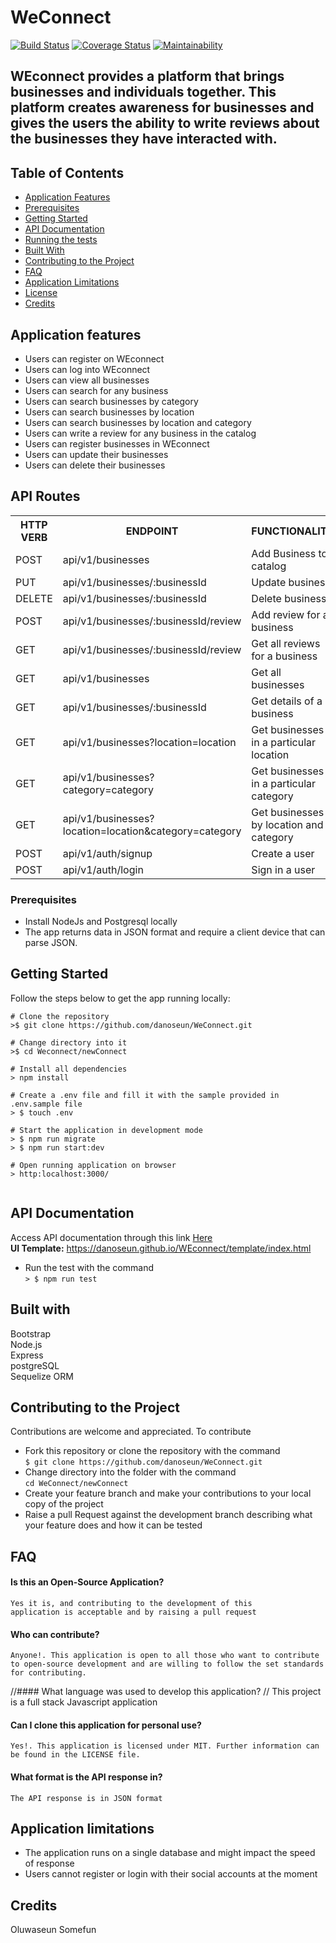 # WeConnect
[![Build Status](https://travis-ci.org/danoseun/WeConnect.svg?branch=develop)](https://travis-ci.org/danoseun/WeConnect)
[![Coverage Status](https://coveralls.io/repos/github/danoseun/WeConnect/badge.svg?branch=develop)](https://coveralls.io/github/danoseun/WeConnect?branch=develop)
[![Maintainability](https://api.codeclimate.com/v1/badges/e0c67be99aee34e7e9e6/maintainability)](https://codeclimate.com/github/danoseun/WeConnect/maintainability)

## WEconnect provides a platform that brings businesses and individuals together. This platform creates awareness for businesses and gives the users the ability to write reviews about the businesses they have interacted with.

## Table of Contents
- [Application Features](#application-features)
- [Prerequisites](#prerequisites)
- [Getting Started](#getting-started)
- [API Documentation](#api-documentation)
- [Running the tests](#running-the-tests)
- [Built With](#built-with)
- [Contributing to the Project](#contributing-to-the-project)
- [FAQ](#faq)
- [Application Limitations](#application-limitations)
- [License](#license)
- [Credits](#credits)


## Application features
* Users can register on WEconnect
* Users can log into WEconnect
* Users can view all businesses
* Users can search for any business
* Users can search businesses by category
* Users can search businesses by location
* Users can search businesses by location and category
* Users can write a review for any business in the catalog
* Users can register businesses in WEconnect
* Users can update their businesses
* Users can delete their businesses

## API Routes

<table>
<tr><th>HTTP VERB</th><th>ENDPOINT</th><th>FUNCTIONALITY</th></tr>
<tr><td>POST</td> <td>api/v1/businesses</td>  <td>Add Business to catalog</td></tr>

<tr><td>PUT</td> <td>api/v1/businesses/:businessId</td>  <td>Update business</td></tr>

<tr><td>DELETE</td> <td>api/v1/businesses/:businessId</td>  <td>Delete business</td></tr>

<tr><td>POST</td> <td>api/v1/businesses/:businessId/review</td> <td>Add review for a business</td></tr>

<tr><td>GET</td> <td>api/v1/businesses/:businessId/review</td> <td>Get all reviews for a business</td></tr>

<tr><td>GET</td> <td>api/v1/businesses</td> <td>Get all businesses</td></tr>

<tr><td>GET</td> <td>api/v1/businesses/:businessId</td> <td>Get details of a business<td></tr>

<tr><td>GET</td> <td>api/v1/businesses?location=location</td> <td>Get businesses in a particular location<td></tr>

<tr><td>GET</td> <td>api/v1/businesses?category=category</td> <td>Get businesses in a particular category</td></tr>

<tr><td>GET</td> <td>api/v1/businesses?location=location&category=category</td> <td>Get businesses by location and category</td></tr>

<tr><td>POST</td> <td>api/v1/auth/signup</td> <td>Create a user</td></tr>

<tr><td>POST</td> <td>api/v1/auth/login</td> <td>Sign in a user</td></tr>
</table>


### Prerequisites
* Install NodeJs and Postgresql locally
* The app returns data in JSON format and require a client device that can parse JSON.

## Getting Started
Follow the steps below to get the app running locally:
```
# Clone the repository
>$ git clone https://github.com/danoseun/WeConnect.git

# Change directory into it
>$ cd Weconnect/newConnect

# Install all dependencies
> npm install

# Create a .env file and fill it with the sample provided in .env.sample file
> $ touch .env

# Start the application in development mode
> $ npm run migrate
> $ npm run start:dev

# Open running application on browser
> http:localhost:3000/


```

## API Documentation
Access API documentation through this link [Here](https://we-connect-api.herokuapp.com/api-docs/)
<br/><b>UI Template:</b> https://danoseun.github.io/WEconnect/template/index.html

* Run the test with the command  
`> $ npm run test`
## Built with

Bootstrap  
Node.js  
Express  
postgreSQL  
Sequelize ORM

## Contributing to the Project
Contributions are welcome and appreciated. To contribute

- Fork this repository or clone the repository with the command  
`$ git clone https://github.com/danoseun/WeConnect.git`
- Change directory into the folder with the command  
`cd WeConnect/newConnect`
- Create your feature branch and make your contributions to your local copy of the project
- Raise a pull Request against the development branch describing what your feature does and how it can be tested

## FAQ
#### Is this an Open-Source Application?
    Yes it is, and contributing to the development of this
    application is acceptable and by raising a pull request
    

#### Who can contribute?
    Anyone!. This application is open to all those who want to contribute to open-source development and are willing to follow the set standards for contributing.
    
//#### What language was used to develop this application?
   // This project is a full stack Javascript application
    
#### Can I clone this application for personal use?
    Yes!. This application is licensed under MIT. Further information can be found in the LICENSE file.

#### What format is the API response in?
    The API response is in JSON format

## Application limitations
* The application runs on a single database and might impact the speed of response
* Users cannot register or login with their social accounts at the moment
## Credits
Oluwaseun Somefun
